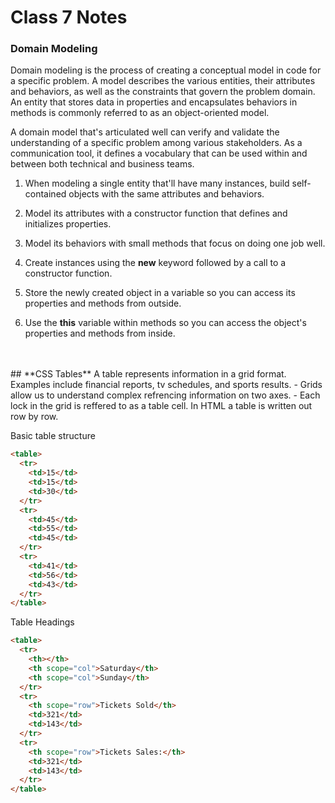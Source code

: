 # Class 7 Notes

### **Domain Modeling**

Domain modeling is the process of creating a conceptual model in code for a specific problem. A model describes the various entities, their attributes and behaviors, as well as the constraints that govern the problem domain. An entity that stores data in properties and encapsulates behaviors in methods is commonly referred to as an object-oriented model.

A domain model that's articulated well can verify and validate the understanding of a specific problem among various stakeholders. As a communication tool, it defines a vocabulary that can be used within and between both technical and business teams.

1. When modeling a single entity that'll have many instances, build self-contained objects with the same attributes and behaviors.

2. Model its attributes with a constructor function that defines and initializes properties.

3. Model its behaviors with small methods that focus on doing one job well.

4. Create instances using the **new** keyword followed by a call to a constructor function.

5. Store the newly created object in a variable so you can access its properties and methods from outside.

6. Use the **this** variable within methods so you can access the object's properties and methods from inside.
<br>
<br>
## **CSS Tables**
A table represents information in a grid format. Examples include financial reports, tv schedules, and sports results. 
- Grids allow us to understand complex refrencing information on two axes.
- Each lock in the grid is reffered to as a table cell. In HTML a table is written out row by row.

Basic table  structure
```html
<table>
  <tr>
    <td>15</td>
    <td>15</td>
    <td>30</td>
  </tr>
  <tr>
    <td>45</td>
    <td>55</td>
    <td>45</td>
  </tr>
  <tr>
    <td>41</td>
    <td>56</td>
    <td>43</td>
  </tr>
</table>
```

Table Headings
```html
<table>
  <tr>
    <th></th>
    <th scope="col">Saturday</th>
    <th scope="col">Sunday</th>
  </tr>
  <tr>
    <th scope="row">Tickets Sold</th>
    <td>321</td>
    <td>143</td>
  </tr>
  <tr>
    <th scope="row">Tickets Sales:</th>
    <td>321</td>
    <td>143</td>
  </tr>
</table>
```

